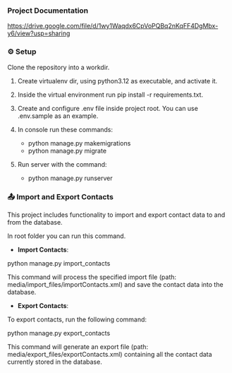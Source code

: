 ### Project Documentation
https://drive.google.com/file/d/1wy1Waqdx6CpVoPQBq2nKqFF4DgMbx-y6/view?usp=sharing

### ⚙️ Setup

Clone the repository into a workdir.

1. Create virtualenv dir, using python3.12 as executable, and activate it.

2. Inside the virtual environment run pip install -r requirements.txt.

3. Create and configure .env file inside project root. You can use .env.sample as an example.

4. In console run these commands:
   - python manage.py makemigrations
   - python manage.py migrate

5. Run server with the command:
   - python manage.py runserver

###  📤 Import and Export Contacts

This project includes functionality to import and export contact data to and from the database. 

In root folder you can run this command. 

   - <b>Import Contacts</b>:
   
   python manage.py import_contacts
   
   This command will process the specified import file (path: media/import_files/importContacts.xml) and save the contact data into the database.

   - <b>Export Contacts</b>:
   
   To export contacts, run the following command:
   
   python manage.py export_contacts
   
   This command will generate an export file (path: media/export_files/exportContacts.xml) containing all the contact data currently stored in the database.
